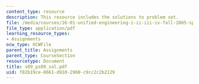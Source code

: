 ```yaml
---
content_type: resource
description: This resource includes the solutions to problem set.
file: /media/courses/16-01-unified-engineering-i-ii-iii-iv-fall-2005-spring-2006/f82b19ce0661d9102960c9cc2c2b2129_s09_ps09_sol.pdf
file_type: application/pdf
learning_resource_types:
- Assignments
ocw_type: OCWFile
parent_title: Assignments
parent_type: CourseSection
resourcetype: Document
title: s09_ps09_sol.pdf
uid: f82b19ce-0661-d910-2960-c9cc2c2b2129
---
```

